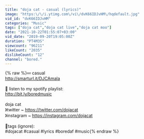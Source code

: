 ```yaml
---
title: "doja cat - casual (lyrics)"
image: "https:\/\/i.ytimg.com\/vi\/dvK66IDJvHM\/hqdefault.jpg"
vid_id: "dvK66IDJvHM"
categories: "Music"
tags: ["doja cat","doja cat live","doja cat moo"]
date: "2021-10-22T01:55:07+03:00"
vid_date: "2019-09-20T19:05:00Z"
duration: "PT4M3S"
viewcount: "96211"
likeCount: "2035"
dislikeCount: "12"
channel: "bored."
---
```

{% raw %}💤 casual<br /><a rel="nofollow" target="blank" href="http://smarturl.it/DJCAmala">http://smarturl.it/DJCAmala</a><br /><br />💖 listen to my spotify playlist:<br /><a rel="nofollow" target="blank" href="http://bit.ly/boredmusic">http://bit.ly/boredmusic</a><br /><br />doja cat<br />》twitter ~ <a rel="nofollow" target="blank" href="https://twitter.com/dojacat">https://twitter.com/dojacat</a><br />》instagram ~ <a rel="nofollow" target="blank" href="https://instagram.com/dojacat">https://instagram.com/dojacat</a><br /><br />🔖tags (ignore):<br />#dojacat #casual #lyrics #boredaf #music{% endraw %}
